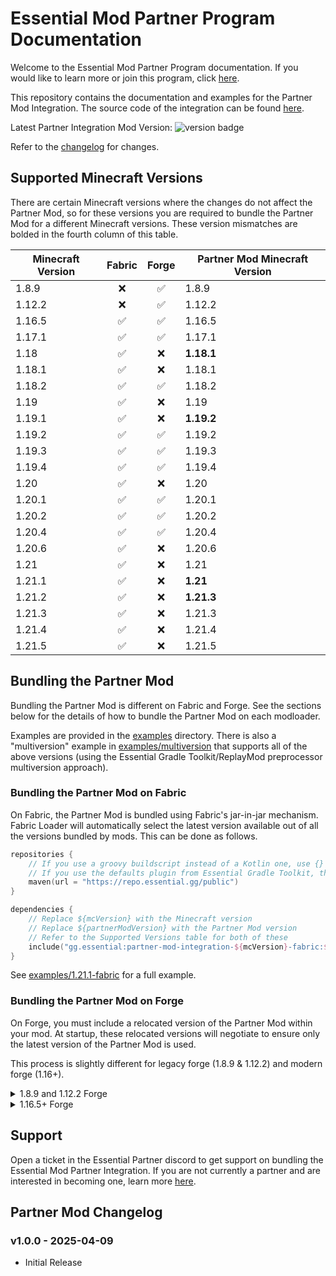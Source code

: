 # Essential Mod Partner Program Documentation

Welcome to the Essential Mod Partner Program documentation. If you would like to learn more or join this program,
click [here](https://essential.gg/wiki/partner-program).

This repository contains the documentation and examples for the Partner Mod Integration. The source code of the
integration can be found [here](https://github.com/EssentialGG/EssentialPartnerMod).

Latest Partner Integration Mod Version:
<img alt="version badge" src="https://img.shields.io/maven-metadata/v?metadataUrl=https%3A%2F%2Frepo.essential.gg%2Fpublic%2Fgg%2Fessential%2Fpartner-mod-integration-1.12.2-forge%2Fmaven-metadata.xml">

Refer to the [changelog](#ad-mod-changelog) for changes.

## Supported Minecraft Versions

There are certain Minecraft versions where the changes do not affect the Partner Mod, so for these versions
you are required to bundle the Partner Mod for a different Minecraft versions. These version mismatches
are bolded in the fourth column of this table.

| Minecraft Version | Fabric | Forge | Partner Mod Minecraft Version |
|-------------------|:------:|:-----:|-------------------------------|
| 1.8.9             |   ❌    |   ✅   | 1.8.9                         |
| 1.12.2            |   ❌    |   ✅   | 1.12.2                        |
| 1.16.5            |   ✅    |   ✅   | 1.16.5                        |
| 1.17.1            |   ✅    |   ✅   | 1.17.1                        |
| 1.18              |   ✅    |   ❌   | **1.18.1**                    |
| 1.18.1            |   ✅    |   ❌   | 1.18.1                        |
| 1.18.2            |   ✅    |   ✅   | 1.18.2                        |
| 1.19              |   ✅    |   ❌   | 1.19                          |
| 1.19.1            |   ✅    |   ❌   | **1.19.2**                    |
| 1.19.2            |   ✅    |   ✅   | 1.19.2                        |
| 1.19.3            |   ✅    |   ✅   | 1.19.3                        |
| 1.19.4            |   ✅    |   ✅   | 1.19.4                        |
| 1.20              |   ✅    |   ❌   | 1.20                          |
| 1.20.1            |   ✅    |   ✅   | 1.20.1                        |
| 1.20.2            |   ✅    |   ✅   | 1.20.2                        |
| 1.20.4            |   ✅    |   ✅   | 1.20.4                        |
| 1.20.6            |   ✅    |   ❌   | 1.20.6                        |
| 1.21              |   ✅    |   ❌   | 1.21                          |
| 1.21.1            |   ✅    |   ❌   | **1.21**                      |
| 1.21.2            |   ✅    |   ❌   | **1.21.3**                    |
| 1.21.3            |   ✅    |   ❌   | 1.21.3                        |
| 1.21.4            |   ✅    |   ❌   | 1.21.4                        |
| 1.21.5            |   ✅    |   ❌   | 1.21.5                        |

## Bundling the Partner Mod

Bundling the Partner Mod is different on Fabric and Forge. See the sections below
for the details of how to bundle the Partner Mod on each modloader.

Examples are provided in the [examples](examples) directory. There is also a "multiversion" example
in [examples/multiversion](examples/multiversion) that supports all of the above versions
(using the Essential Gradle Toolkit/ReplayMod preprocessor multiversion approach).

### Bundling the Partner Mod on Fabric

On Fabric, the Partner Mod is bundled using Fabric's jar-in-jar mechanism. Fabric Loader will automatically select
the latest version available out of all the versions bundled by mods. This can be done as follows.

```kotlin
repositories {
    // If you use a groovy buildscript instead of a Kotlin one, use {} instead of ().
    // If you use the defaults plugin from Essential Gradle Toolkit, the repository is likely already added.
    maven(url = "https://repo.essential.gg/public")
}

dependencies {
    // Replace ${mcVersion} with the Minecraft version
    // Replace ${partnerModVersion} with the Partner Mod version
    // Refer to the Supported Versions table for both of these
    include("gg.essential:partner-mod-integration-${mcVersion}-fabric:${partnerModVersion}")
}
```

See [examples/1.21.1-fabric](examples/1.21-fabric) for a full example.

### Bundling the Partner Mod on Forge

On Forge, you must include a relocated version of the Partner Mod within your mod. At startup, these relocated versions
will negotiate to ensure only the latest version of the Partner Mod is used.

This process is slightly different for legacy forge (1.8.9 & 1.12.2) and modern forge (1.16+).

<details>
<summary>1.8.9 and 1.12.2 Forge</summary>

An example using the Kotlin buildscript can be found in [examples/1.12.2-forge](examples/1.12.2-forge)
and an example using the Groovy buildscript can be found in [examples/1.8.9-forge](examples/1.8.9-forge).

The following highlights the important sections (using the Kotlin buildscript, if using the Groovy buildscript
refer to the respective example).

```kotlin
plugins {
    // Load the shadow plugin.
    // We don't need to apply it since we don't want the default shadowJar task.
    id("com.gradleup.shadow") version "8.3.5" apply false
}

repositories {
    // If you use a groovy buildscript instead of a Kotlin one, use {} instead of ().
    // If you use the defaults plugin from Essential Gradle Toolkit, the repository is likely already added.
    maven(url = "https://repo.essential.gg/public")
}

// Replace this with a package within your mod package
val essentialPartnerModPackage = "com.example.mod.essentialpartnermod"

tasks.jar {
    manifest.attributes(
        // The main entry point of the Essential Partner mod is its core mod:
        "FMLCorePlugin" to "$essentialPartnerModPackage.asm.EssentialPartnerCoreMod",
        // If your mod already has its own core mod, you can have the Essential Partner core mod chain-load it:
        "EssentialPartnerCoreModDelegate" to "com.example.mod.asm.ExampleModCoreMod",
        // In any case, you'll likely also want to instruct Forge to load your regular mod, otherwise it'll only
        // load the core mod:
        "FMLCorePluginContainsFMLMod" to "Yes",
    )
}

// Replace ${mcVersion} with the Minecraft version
// Replace ${partnerModVersion} with the Partner Mod version
// Refer to the Supported Versions table for both of these
val essentialPartnerModDep = "gg.essential:partner-mod-integration-${mvVersion}-forge:${partnerModVersion}"

// Relocate Essential Ad into your mod's package
val relocatedEssentialPartnerModJar by tasks.registering(com.github.jengelman.gradle.plugins.shadow.tasks.ShadowJar::class) {
    destinationDirectory.set(layout.buildDirectory.dir("devlibs"))
    archiveFileName.set("essentialpartner.jar")
    inputs.property("essentialPartnerModPackage", essentialPartnerModPackage)
    val configuration = project.configurations.detachedConfiguration(project.dependencies.create(essentialPartnerModDep))
    dependsOn(configuration)
    from({ configuration.map { zipTree(it) } })
    exclude("mcmod.info", "META-INF/mods.toml", "pack.mcmeta", "gg/essential/partnermod/EssentialPartnerMod.class")
    relocate("gg.essential.partnermod", essentialPartnerModPackage)
    filesMatching("gg/essential/partnermod/mixins.json") {
        filter { it.replace("gg.essential.partnermod", essentialPartnerModPackage) }
    }
}

// Include the relocated classes into your jar
tasks.jar {
    from(relocatedEssentialPartnerModJar.map { it.archiveFile }.map { zipTree(it) })
}
```

</details>

<details>
<summary>1.16.5+ Forge</summary>

An example using the Kotlin buildscript can be found in [examples/1.20.4-forge](examples/1.20.4-forge)
and an example using the Groovy buildscript can be found in [examples/1.16.5-forge](examples/1.16.5-forge).

The following highlights the important sections (using the Kotlin buildscript, if using the Groovy buildscript
refer to the respective example).

```kotlin
// Apply the shadow plugin
plugins {
    // Load the shadow plugin.
    // We don't need to apply it since we don't want the default shadowJar task.
    id("com.gradleup.shadow") version "8.3.5" apply false
}

repositories {
    // If you use a groovy buildscript instead of a Kotlin one, use {} instead of ().
    // If you use the defaults plugin from Essential Gradle Toolkit, the repository is likely already added.
    maven(url = "https://repo.essential.gg/public")
}

// Replace this with a package within your mod package
val essentialPartnerModPackage = "com.example.mod.essentialpartnermod"

tasks.jar {
    manifest.attributes(
        // The main entry point of the Essential Partner mod are its mixins.
        // Note that you may have to re-declare your own mixin configs here too depending on your build system.
        "MixinConfigs" to "${essentialPartnerModPackage.replace(".", "/")}/mixins.json,mixins.examplemod.json",
    )
}

// Replace ${mcVersion} with the Minecraft version
// Replace ${partnerModVersion} with the Partner Mod version
// Refer to the Supported Versions table for both of these
val essentialPartnerModDep = "gg.essential:partner-mod-integration-${mcVersion}-forge:${partnerModVersion}"

// Relocate Essential Ad into your mod's package
val relocatedEssentialPartnerModJar by tasks.registering(com.github.jengelman.gradle.plugins.shadow.tasks.ShadowJar::class) {
    destinationDirectory.set(layout.buildDirectory.dir("devlibs"))
    archiveFileName.set("essentialpartner.jar")
    inputs.property("essentialPartnerModPackage", essentialPartnerModPackage)
    val configuration = project.configurations.detachedConfiguration(project.dependencies.create(essentialPartnerModDep))
    dependsOn(configuration)
    from({ configuration.map { zipTree(it) } })
    exclude("mcmod.info", "META-INF/mods.toml", "pack.mcmeta", "gg/essential/partnermod/EssentialPartnerMod.class")
    relocate("gg.essential.partnermod", essentialPartnerModPackage)
    filesMatching("gg/essential/partnermod/mixins.json") {
        filter { it.replace("gg.essential.partnermod", essentialPartnerModPackage) }
    }
}

// Include the relocated classes into your jar
tasks.jar {
    from(relocatedEssentialPartnerModJar.map { it.archiveFile }.map { zipTree(it) })
}
```

</details>

## Support

Open a ticket in the Essential Partner discord to get support on bundling the Essential Mod Partner Integration.
If you are not currently a partner and are interested in becoming one, learn more [here](https://essential.gg/wiki/partner-program).

## Partner Mod Changelog

### v1.0.0 - 2025-04-09
- Initial Release
